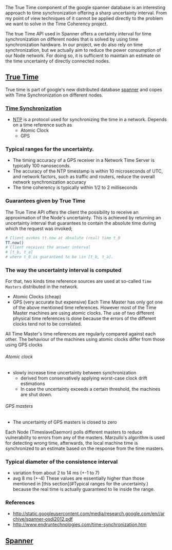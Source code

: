 The True Time component of the google spanner database is an interesting approach to time synchronization offering a sharp uncertainty interval. From my point of view techniques of it cannot be applied directly to the problem we want to solve in the Time Coherency project.

The true Time API used in Spanner offers a certainty interval for time synchronization on different nodes that is solved by using time synchronization hardware.
In our project, we do also rely on time synchronization, but we actually aim to reduce the power consumption of our Node network. For doing so, it is sufficient to maintain an estimate on the time uncertainty of directly connected nodes.


## [True Time](http://static.googleusercontent.com/media/research.google.com/en//archive/spanner-osdi2012.pdf)
True time is part of google's new distributed database [spanner](#spanner) and copes with Time Synchronization on different nodes.

### [Time Synchronization](http://www.endruntechnologies.com/time-synchronization.htm)
- [NTP](http://www.ntp.org/) is a protocol used for synchronizing the time in a network. Depends on a time reference such as
  - Atomic Clock
  - GPS

### Typical ranges for the uncertainty.
- The timing accuracy of a GPS receiver in a Network Time Server is typically 100 nanoseconds.
- The accuracy of the NTP timestamp is within 10 microseconds of UTC, and network factors, such as traffic and routers, reduce the overall network synchronization accuracy 
- The time coherency is typically within 1/2 to 2 milliseconds


### Guarantees given by True Time
The True Time API offers the client the possibility to receive an approximation of the Node's uncertainty.
This is achieved by returning an uncertainty interval that guarantees to contain the absolute time during which the request was invoked;
```bash
# Client evokes tt.now at absolute (real) time t_0
TT.now()
# Client receives the answer interval 
# [t_b, t_a]
# where t_0 is guaranteed to be \in [t_b, t_a].
```
### The way the uncertainty interval is computed
For that, two kinds time reference sources are used at so-called ```Time Masters``` distributed in the network.
- Atomic Clocks (cheap)
- GPS (very accurate but expensive)
Each Time Master has only got one of the above mentioned time references.
However most of the Time Master machines are using atomic clocks.
The use of two different physical time references is done because the errors of the different clocks tend not to be correlated.

All Time Master's time references are regularly compared against each other. The behaviour of the machines using atomic clocks differ from those using GPS clocks

###### Atomic clock
- slowly increase time uncertainty between synchronization
  - derived from conservatively applying worst-case clock drift estimations
  - In case the uncertainty exceeds a certain threshold, the machines are shut down.
  
###### GPS masters
- The uncertainty of GPS masters is closed to zero


Each Node (TimeslaveDaemon) polls different masters to reduce vulnerability to errors from any of the masters. Marzullo's algorithm is used for detecting wrong time, afterwards, the local machine time is synchronized to an estimate based on the response from the time masters.

### Typical diameter of the consistence interval
- variation from about 2 to 14 ms (+-1 to 7)
- avg 8 ms (+-4)
These values are essentially higher than those mentioned in [this section](#Typical ranges for the uncertainty.) because the real time is actually guaranteed to lie inside the range.

### References
- http://static.googleusercontent.com/media/research.google.com/en//archive/spanner-osdi2012.pdf
- http://www.endruntechnologies.com/time-synchronization.htm

## [Spanner](http://static.googleusercontent.com/media/research.google.com/en//archive/spanner-osdi2012.pdf)
